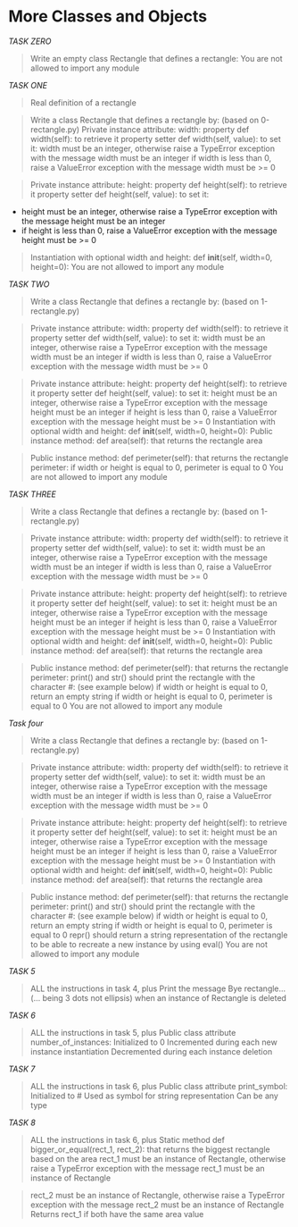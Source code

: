 # More Classes and Objects

*TASK ZERO*
> Write an empty class Rectangle that defines a rectangle:
> You are not allowed to import any module

*TASK ONE*
>Real definition of a rectangle

> Write a class Rectangle that defines a rectangle by: (based on 0-rectangle.py)
> Private instance attribute: width:
> property def width(self): to retrieve it
> property setter def width(self, value): to set it:
> width must be an integer, otherwise raise a TypeError exception with the message width must be an integer
> if width is less than 0, raise a ValueError exception with the message width must be >= 0

> Private instance attribute: height:
> property def height(self): to retrieve it
> property setter def height(self, value): to set it:
* height must be an integer, otherwise raise a TypeError exception with the message height must be an integer
* if height is less than 0, raise a ValueError exception with the message height must be >= 0

> Instantiation with optional width and height: def __init__(self, width=0, height=0):
> You are not allowed to import any module

*TASK TWO*
> Write a class Rectangle that defines a rectangle by: (based on 1-rectangle.py)

> Private instance attribute: width:
> property def width(self): to retrieve it
> property setter def width(self, value): to set it:
> width must be an integer, otherwise raise a TypeError exception with the message width must be an integer
> if width is less than 0, raise a ValueError exception with the message width must be >= 0

> Private instance attribute: height:
> property def height(self): to retrieve it
> property setter def height(self, value): to set it:
> height must be an integer, otherwise raise a TypeError exception with the message height must be an integer
> if height is less than 0, raise a ValueError exception with the message height must be >= 0
> Instantiation with optional width and height: def __init__(self, width=0, height=0):
> Public instance method: def area(self): that returns the rectangle area

> Public instance method: def perimeter(self): that returns the rectangle perimeter:
> if width or height is equal to 0, perimeter is equal to 0
> You are not allowed to import any module

*TASK THREE*
> Write a class Rectangle that defines a rectangle by: (based on 1-rectangle.py)

> Private instance attribute: width:
> property def width(self): to retrieve it
> property setter def width(self, value): to set it:
> width must be an integer, otherwise raise a TypeError exception with the message width must be an integer
> if width is less than 0, raise a ValueError exception with the message width must be >= 0

> Private instance attribute: height:
> property def height(self): to retrieve it
> property setter def height(self, value): to set it:
> height must be an integer, otherwise raise a TypeError exception with the message height must be an integer
> if height is less than 0, raise a ValueError exception with the message height must be >= 0
> Instantiation with optional width and height: def __init__(self, width=0, height=0):
> Public instance method: def area(self): that returns the rectangle area

> Public instance method: def perimeter(self): that returns the rectangle perimeter:
> print() and str() should print the rectangle with the character #: (see example below)
> if width or height is equal to 0, return an empty string
> if width or height is equal to 0, perimeter is equal to 0
> You are not allowed to import any module

*Task four*
> Write a class Rectangle that defines a rectangle by: (based on 1-rectangle.py)

> Private instance attribute: width:
> property def width(self): to retrieve it
> property setter def width(self, value): to set it:
> width must be an integer, otherwise raise a TypeError exception with the message width must be an integer
> if width is less than 0, raise a ValueError exception with the message width must be >= 0

> Private instance attribute: height:
> property def height(self): to retrieve it
> property setter def height(self, value): to set it:
> height must be an integer, otherwise raise a TypeError exception with the message height must be an integer
> if height is less than 0, raise a ValueError exception with the message height must be >= 0
> Instantiation with optional width and height: def __init__(self, width=0, height=0):
> Public instance method: def area(self): that returns the rectangle area

> Public instance method: def perimeter(self): that returns the rectangle perimeter:
> print() and str() should print the rectangle with the character #: (see example below)
> if width or height is equal to 0, return an empty string
> if width or height is equal to 0, perimeter is equal to 0
> repr() should return a string representation of the rectangle to be able to recreate a new instance by using eval()
> You are not allowed to import any module

*TASK 5*
> ALL the instructions in task 4, plus
> Print the message Bye rectangle... (... being 3 dots not ellipsis) when an instance of Rectangle is deleted

*TASK 6*
> ALL the instructions in task 5, plus
> Public class attribute number_of_instances:
> Initialized to 0
> Incremented during each new instance instantiation
> Decremented during each instance deletion

*TASK 7*
> ALL the instructions in task 6, plus
> Public class attribute print_symbol:
> Initialized to #
> Used as symbol for string representation
> Can be any type

*TASK 8*
> ALL the instructions in task 6, plus
> Static method def bigger_or_equal(rect_1, rect_2): that returns the biggest rectangle based on the area
> rect_1 must be an instance of Rectangle, otherwise raise a TypeError exception with the message rect_1 must be an instance of Rectangle

> rect_2 must be an instance of Rectangle, otherwise raise a TypeError exception with the message rect_2 must be an instance of Rectangle
> Returns rect_1 if both have the same area value

